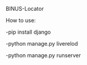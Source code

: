 BINUS-Locator

How to use: 

-pip install django

-python manage.py liverelod

-python manage.py runserver
